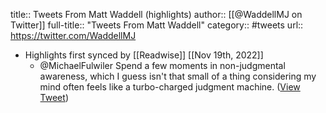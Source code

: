 title:: Tweets From Matt Waddell (highlights)
author:: [[@WaddellMJ on Twitter]]
full-title:: "Tweets From Matt Waddell"
category:: #tweets
url:: https://twitter.com/WaddellMJ

- Highlights first synced by [[Readwise]] [[Nov 19th, 2022]]
	- @MichaelFulwiler Spend a few moments in non-judgmental awareness, which I guess isn't that small of a thing considering my mind often feels like a turbo-charged judgment machine. ([View Tweet](https://twitter.com/WaddellMJ/status/1405237821896495104))